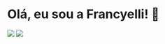 # Olá, eu sou a Francyelli! 👋

<p align="left">
  <a href="https://www.linkedin.com/in/francyelli-silva-b2601511a" target="_blank"><img src="https://img.shields.io/badge/LinkedIn-0077B5?style=for-the-badge&logo=linkedin&logoColor=white" /></a>
  <a href="mailto:francyelli.pereirasilva@gmail.com" target="_blank"><img src="https://img.shields.io/badge/Gmail-D14836?style=for-the-badge&logo=gmail&logoColor=white" /></a>
</p>
